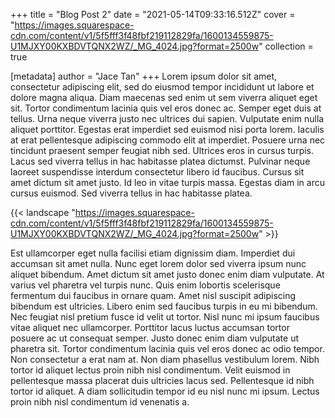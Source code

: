 +++
title = "Blog Post 2"
date = "2021-05-14T09:33:16.512Z"
cover = "https://images.squarespace-cdn.com/content/v1/5f5fff3f48fbf219112829fa/1600134559875-U1MJXY00KXBDVTQNX2WZ/_MG_4024.jpg?format=2500w"
collection = true

[metadata]
author = "Jace Tan"
+++
Lorem ipsum dolor sit amet, consectetur adipiscing elit, sed do eiusmod tempor incididunt ut labore et dolore magna aliqua. Diam maecenas sed enim ut sem viverra aliquet eget sit. Tortor condimentum lacinia quis vel eros donec ac. Semper eget duis at tellus. Urna neque viverra justo nec ultrices dui sapien. Vulputate enim nulla aliquet porttitor. Egestas erat imperdiet sed euismod nisi porta lorem. Iaculis at erat pellentesque adipiscing commodo elit at imperdiet. Posuere urna nec tincidunt praesent semper feugiat nibh sed. Ultrices eros in cursus turpis. Lacus sed viverra tellus in hac habitasse platea dictumst. Pulvinar neque laoreet suspendisse interdum consectetur libero id faucibus. Cursus sit amet dictum sit amet justo. Id leo in vitae turpis massa. Egestas diam in arcu cursus euismod. Sed viverra tellus in hac habitasse platea.

{{< landscape "https://images.squarespace-cdn.com/content/v1/5f5fff3f48fbf219112829fa/1600134559875-U1MJXY00KXBDVTQNX2WZ/_MG_4024.jpg?format=2500w" >}}

Est ullamcorper eget nulla facilisi etiam dignissim diam. Imperdiet dui accumsan sit amet nulla. Nunc eget lorem dolor sed viverra ipsum nunc aliquet bibendum. Amet dictum sit amet justo donec enim diam vulputate. At varius vel pharetra vel turpis nunc. Quis enim lobortis scelerisque fermentum dui faucibus in ornare quam. Amet nisl suscipit adipiscing bibendum est ultricies. Libero enim sed faucibus turpis in eu mi bibendum. Nec feugiat nisl pretium fusce id velit ut tortor. Nisl nunc mi ipsum faucibus vitae aliquet nec ullamcorper. Porttitor lacus luctus accumsan tortor posuere ac ut consequat semper. Justo donec enim diam vulputate ut pharetra sit. Tortor condimentum lacinia quis vel eros donec ac odio tempor. Non consectetur a erat nam at. Non diam phasellus vestibulum lorem. Nibh tortor id aliquet lectus proin nibh nisl condimentum. Velit euismod in pellentesque massa placerat duis ultricies lacus sed. Pellentesque id nibh tortor id aliquet. A diam sollicitudin tempor id eu nisl nunc mi ipsum. Lectus proin nibh nisl condimentum id venenatis a.